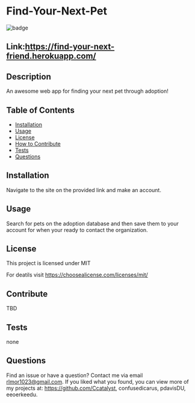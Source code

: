 # Find-Your-Next-Pet

![badge](https://img.shields.io/badge/license-MIT-green)

## Link:https://find-your-next-friend.herokuapp.com/

## Description

An awesome web app for finding your next pet through adoption!

## Table of Contents

- [Installation](#installation)
- [Usage](#usage)
- [License](#license)
- [How to Contribute](#Contribute)
- [Tests](#tests)
- [Questions](#questions)

## Installation

Navigate to the site on the provided link and make an account.

## Usage

Search for pets on the adoption database and then save them to your account for when your ready to contact the organization.

## License

This project is licensed under MIT

For deatils visit https://choosealicense.com/licenses/mit/

## Contribute

TBD

## Tests

none

## Questions

Find an issue or have a question? Contact me via email rlmor1023@gmail.com.
If you liked what you found, you can view more of my projects at:
https://github.com/Ccatalyst, confusedicarus, pdavisDU, eeoerkeedu.
